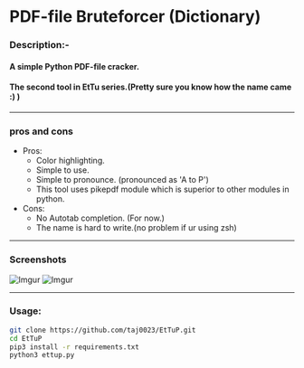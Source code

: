 # **PDF-file Bruteforcer (Dictionary)**




### Description:-
#### A simple Python PDF-file cracker. 
#### The second tool in EtTu series.(Pretty sure you know how the name came :) )



___
### pros and cons
* Pros:
    * Color highlighting.
    * Simple to use.
    * Simple to pronounce. (pronounced as 'A to P')
    * This tool uses pikepdf module which is superior to other modules in python.
* Cons:
    * No Autotab completion. (For now.)
    * The name is hard to write.(no problem if ur using zsh)

___
### Screenshots
![Imgur](https://i.imgur.com/QjNYFNn.png)
![Imgur](https://i.imgur.com/bOui2Vl.png)

___
### Usage:
```bash
git clone https://github.com/taj0023/EtTuP.git
cd EtTuP
pip3 install -r requirements.txt
python3 ettup.py 
```
